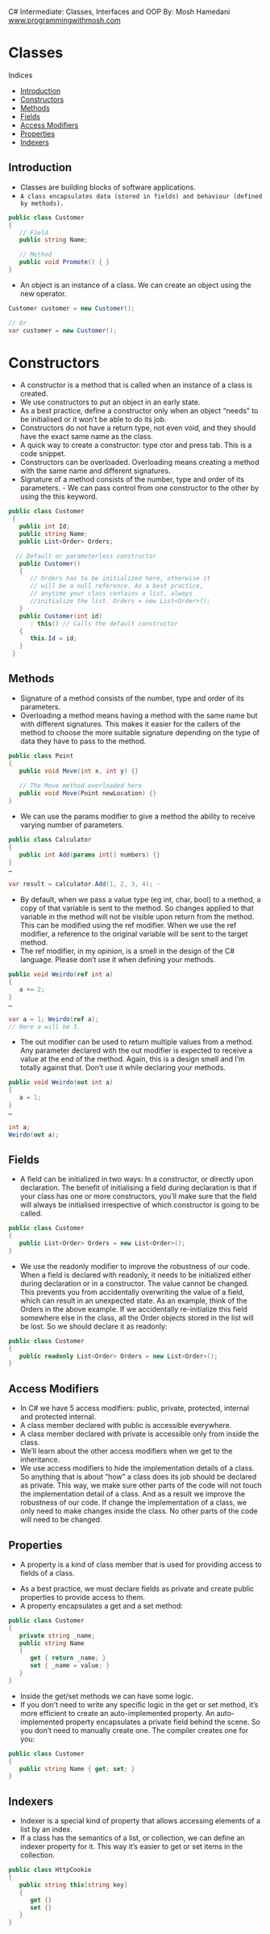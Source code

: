 C# Intermediate: Classes, Interfaces and OOP 
By: Mosh Hamedani
www.programmingwithmosh.com

# Classes
Indices
* [Introduction](#introduction)
* [Constructors](#constructors)
* [Methods](#methods)
* [Fields](#fields)
* [Access Modifiers](#access-modifiers)
* [Properties](#properties)
* [Indexers](#indexers)
## Introduction 
* Classes are building blocks of software applications.
* `A class encapsulates data (stored in fields) and behaviour (defined by methods).`
```c#
public class Customer 
{
   // Field
   public string Name;

   // Method
   public void Promote() { }
}
```
- An object is an instance of a class. We can create an object using the new operator.
```c#
Customer customer = new Customer();

// Or
var customer = new Customer();
```

# Constructors

* A constructor is a method that is called when an instance of a class is created.
* We use constructors to put an object in an early state.
* As a best practice, define a constructor only when an object “needs” to be initialised or it won’t be able to do its job.
* Constructors do not have a return type, not even void, and they should have the exact same name as the class.
* A quick way to create a constructor: type ctor and press tab. This is a code snippet.
* Constructors can be overloaded. Overloading means creating a method with the same name and different signatures.
* Signature of a method consists of the number, type and order of its parameters. - We can pass control from one constructor to the other by using the this keyword.
```c#
public class Customer
 {
   public int Id;
   public string Name;
   public List<Order> Orders;

  // Default or parameterless constructor
   public Customer() 
   {
      // Orders has to be initialized here, otherwise it
      // will be a null reference. As a best practice,
      // anytime your class contains a list, always 
      //initialize the list. Orders = new List<Order>();
   }
   public Customer(int id) 
      : this() // Calls the default constructor
   { 
      this.Id = id;
   }
 }
```

## Methods 
* Signature of a method consists of the number, type and order of its parameters.
* Overloading a method means having a method with the same name but with different signatures. This makes it easier for the callers of the method to choose the more suitable signature depending on the type of data they have to pass to the method.
```c#
public class Point
{
   public void Move(int x, int y) {}
   
   // The Move method overloaded here 
   public void Move(Point newLocation) {}
}
```
- We can use the params modifier to give a method the ability to receive varying number of parameters.
```c#
public class Calculator 
{
   public int Add(params int[] numbers) {}
}
…

var result = calculator.Add(1, 2, 3, 4); -
```
* By default, when we pass a value type (eg int, char, bool) to a method, a copy of that variable is sent to the method. So changes applied to that variable in the method will not be visible upon return from the method. This can be modified using the ref modifier. When we use the ref modifier, a reference to the original variable will be sent to the target method.
* The ref modifier, in my opinion, is a smell in the design of the C# language. Please don’t use it when defining your methods. 
```c#
public void Weirdo(ref int a) 
{
   a += 2;
}
…

var a = 1; Weirdo(ref a);
// Here a will be 3.
```

* The out modifier can be used to return multiple values from a method. Any parameter declared with the out modifier is expected to receive a value at the end of the method.
Again, this is a design smell and I’m totally against that. Don’t use it while declaring your methods.
```c#
public void Weirdo(out int a) 
{
   a = 1;
} 
…

int a;
Weirdo(out a); 
```
## Fields
* A field can be initialized in two ways: In a constructor, or directly upon declaration. The benefit of initialising a field during declaration is that if your class has one or more constructors, you’ll make sure that the field will always be initialised irrespective of which constructor is going to be called.
```c#
public class Customer
{ 
   public List<Order> Orders = new List<Order>(); 
}
```
* We use the readonly modifier to improve the robustness of our code. When a field is declared with readonly, it needs to be initialized either during declaration or in a constructor. The value cannot be changed. This prevents you from accidentally overwriting the value of a field, which can result in an unexpected state. As an example, think of the Orders in the above example. If we accidentally re-initialize this field somewhere else in the class, all the Order objects stored in the list will be lost. So we should declare it as readonly:
```c#
public class Customer 
{
   public readonly List<Order> Orders = new List<Order>(); 
}
```
## Access Modifiers 
* In C# we have 5 access modifiers: public, private, protected, internal and protected internal.
* A class member declared with public is accessible everywhere. 
* A class member declared with private is accessible only from inside the class. 
* We’ll learn about the other access modifiers when we get to the inheritance. 
* We use access modifiers to hide the implementation details of a class. So anything that is about “how” a class does its job should be declared as private. This way, we make sure other parts of the code will not touch the implementation detail of a class. And as a result we improve the robustness of our code. If change the implementation of a class, we only need to make changes inside the class. No other parts of the code will need to be changed.
## Properties
* A property is a kind of class member that is used for providing access to fields of a
class.
- As a best practice, we must declare fields as private and create public properties to provide access to them.
- A property encapsulates a get and a set method:
```c#
public class Customer 
{
   private string _name;
   public string Name 
   {
      get { return _name; } 
      set { _name = value; }
   }
} 
```
* Inside the get/set methods we can have some logic.
* If you don’t need to write any specific logic in the get or set method, it’s more efficient to create an auto-implemented property. An auto-implemented property encapsulates a private field behind the scene. So you don’t need to manually create one. The compiler creates one for you:
```c#
public class Customer 
{
   public string Name { get; set; } 
}
```
## Indexers 

* Indexer is a special kind of property that allows accessing elements of a list by an index.
* If a class has the semantics of a list, or collection, we can define an indexer property for it. This way it’s easier to get or set items in the collection.
```c#
public class HttpCookie 
{
   public string this[string key]
   {
      get {} 
      set {}
   }
}
```

